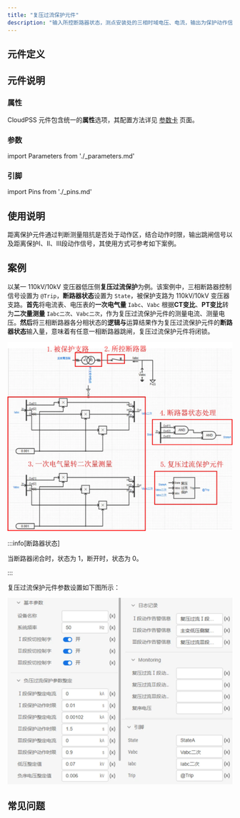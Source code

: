 ```yaml
---
title: "复压过流保护元件"
description: "输入所控断路器状态，测点安装处的三相时域电压、电流，输出为保护动作信号。"
---
```


## 元件定义

## 元件说明



### 属性

CloudPSS 元件包含统一的**属性**选项，其配置方法详见 [参数卡](docs/documents/software/10-xstudio/20-simstudio/40-workbench/20-function-zone/30-design-tab/30-param-panel/index.md) 页面。

### 参数

import Parameters from './_parameters.md'

<Parameters/>

### 引脚

import Pins from './_pins.md'

<Pins/>

## 使用说明
距离保护元件通过判断测量阻抗是否处于动作区，结合动作时限，输出跳闸信号以及距离保护Ⅰ、Ⅱ、Ⅲ段动作信号，其使用方式可参考如下案例。


## 案例

以某一 110kV/10kV 变压器低压侧**复压过流保护**为例。该案例中，三相断路器控制信号设置为 `@Trip`，**断路器状态**设置为 `State`，被保护支路为 110kV/10kV 变压器支路。**首先**将电流表、电压表的**一次电气量** `Iabc`、`Vabc` 根据**CT变比**、**PT变比**转为**二次量测量** `Iabc二次`、`Vabc二次`，作为复压过流保护元件的测量电流、测量电压。**然后**将三相断路器各分相状态的**逻辑与**运算结果作为复压过流保护元件的**断路器状态**输入量，意味着有任意一相断路器跳闸，复压过流保护元件将闭锁。


 ![复压过流保护元件使用案例](./_compoundvoltageovercurrentprotection.png)

 :::info[断路器状态]

当断路器闭合时，状态为 1，断开时，状态为 0。

:::

复压过流保护元件参数设置如下图所示：

 ![复压过流保护元件参数设置](./_config.png)

## 常见问题

